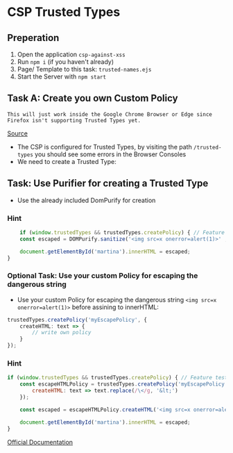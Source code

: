 # CSP Trusted Types

## Preperation

1. Open the application `csp-against-xss`
2. Run `npm i` (if you haven't already)
3. Page/ Template to this task: `trusted-names.ejs`
4. Start the Server with `npm start`

## Task A: Create you own Custom Policy

`This will just work inside the Google Chrome Browser or Edge since Firefox isn't supporting Trusted Types yet.`

[Source](https://caniuse.com/?search=trusted%20types)

- The CSP is configured for Trusted Types, by visiting the path `/trusted-types` you should see some errors in the Browser Consoles
- We need to create a Trusted Type:

## Task: Use Purifier for creating a Trusted Type

- Use the already included DomPurify for creation

### Hint

```typescript
    if (window.trustedTypes && trustedTypes.createPolicy) { // Feature testing
    const escaped = DOMPurify.sanitize('<img src=x onerror=alert(1)>' , {RETURN_TRUSTED_TYPE: true})

    document.getElementById('martina').innerHTML = escaped;
}
```

### Optional Task: Use your custom Policy for escaping the dangerous string
- Use your custom Policy for escaping the dangerous string `<img src=x onerror=alert(1)>` before assining to innerHTML:

```typescript
trustedTypes.createPolicy('myEscapePolicy', {
    createHTML: text => {
        // write own policy
    }
});
```

### Hint

```javascript
if (window.trustedTypes && trustedTypes.createPolicy) { // Feature testing
    const escapeHTMLPolicy = trustedTypes.createPolicy('myEscapePolicy', {
        createHTML: text => text.replace(/\</g, '&lt;')
    });

    const escaped = escapeHTMLPolicy.createHTML('<img src=x onerror=alert(1)>')

    document.getElementById('martina').innerHTML = escaped;
}
```


[Official Documentation](https://content-security-policy.com/nonce/)
